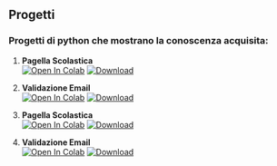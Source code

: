 <!-- # progett_python -->
## Progetti
### Progetti di python che mostrano la conoscenza acquisita:

1. **Pagella Scolastica**<br/>
   [![Open In Colab](https://colab.research.google.com/assets/colab-badge.svg)](https://colab.research.google.com/drive/19HiSkpnZaje_M6K-DGRaulw7QZ9LoKop?usp=sharing)
   [![Download](https://img.shields.io/badge/Download-File-blue.svg)](Pagella_scolastica.py)

2. **Validazione Email**<br/>
   [![Open In Colab](https://colab.research.google.com/assets/colab-badge.svg)](https://colab.research.google.com/drive/1vHL4H8sjVG7Qp6zcqXkYzgY6ypSGsumo?usp=sharing)
   [![Download](https://img.shields.io/badge/Download-File-blue.svg)](Validazione_email.py)

1. **Pagella Scolastica**<br/>
   [![Open In Colab](https://colab.research.google.com/assets/colab-badge.svg)](https://colab.research.google.com/drive/19HiSkpnZaje_M6K-DGRaulw7QZ9LoKop?usp=sharing)
   [![Download](https://img.shields.io/badge/Download-File-blue.svg)](progetti/Pagella_scolastica.py)

2. **Validazione Email**<br/>
   [![Open In Colab](https://colab.research.google.com/assets/colab-badge.svg)](https://colab.research.google.com/drive/1vHL4H8sjVG7Qp6zcqXkYzgY6ypSGsumo?usp=sharing)
   [![Download](https://img.shields.io/badge/Download-File-blue.svg)](progetti/Validazione_email.py)
